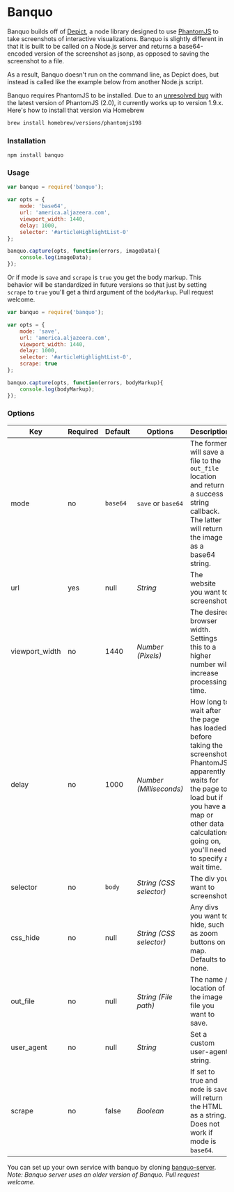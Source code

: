 Banquo
===

Banquo builds off of [Depict](https://github.com/kevinschaul/depict), a node library designed to use [PhantomJS](http://phantomjs.org/) to take screenshots of interactive visualizations. Banquo is slightly different in that it is built to be called on a Node.js server and returns a base64-encoded version of the screenshot as jsonp, as opposed to saving the screenshot to a file.

As a result, Banquo doesn't run on the command line, as Depict does, but instead is called like the example below from another Node.js script.

Banquo requires PhantomJS to be installed. Due to an [unresolved bug](https://github.com/alexscheelmeyer/node-phantom/issues/115) with the latest version of PhantomJS (2.0), it currently works up to version 1.9.x. Here's how to install that version via Homebrew

````sh
brew install homebrew/versions/phantomjs198
````

### Installation

`npm install banquo`

### Usage

````js
var banquo = require('banquo');

var opts = {
    mode: 'base64',
    url: 'america.aljazeera.com',
    viewport_width: 1440,
    delay: 1000,
    selector: '#articleHighlightList-0'
};

banquo.capture(opts, function(errors, imageData){
    console.log(imageData);
});
````

Or if mode is `save` and `scrape` is `true` you get the body markup. This behavior will be standardized in future versions so that just by setting `scrape` to `true` you'll get a third argument of the `bodyMarkup`. Pull request welcome.

````js
var banquo = require('banquo');

var opts = {
    mode: 'save',
    url: 'america.aljazeera.com',
    viewport_width: 1440,
    delay: 1000,
    selector: '#articleHighlightList-0',
    scrape: true
};

banquo.capture(opts, function(errors, bodyMarkup){
    console.log(bodyMarkup);
});
````

### Options

Key | Required | Default | Options | Description
--- | --- | --- | --- | ---
mode |no| `base64` | `save` or `base64`  | The former will save a file to the `out_file` location and return a success string callback. The latter will return the image as a base64 string.
url |yes| null | *String* | The website you want to screenshot.
viewport_width |no| 1440 | *Number (Pixels)* | The desired browser width. Settings this to a higher number will increase processing time.
delay |no| 1000 | *Number (Milliseconds)* | How long to wait after the page has loaded before taking the screenshot. PhantomJS apparently waits for the page to load but if you have a map or other data calculations going on, you'll need to specify a wait time.
selector |no| `body` | *String (CSS selector)* | The div you want to screenshot.
css_hide |no| null | *String (CSS selector)* | Any divs you want to hide, such as zoom buttons on map. Defaults to none.
out_file |no| null | *String (File path)*| The name / location of the image file you want to save.
user_agent |no| null | *String* | Set a custom user-agent string.
scrape |no| false | *Boolean* | If set to true and `mode` is `save` will return the HTML as a string. Does not work if mode is `base64`.

You can set up your own service with banquo by cloning [banquo-server](http://github.com/ajam/banquo-server). *Note: Banquo server uses an older version of Banquo. Pull request welcome.*

